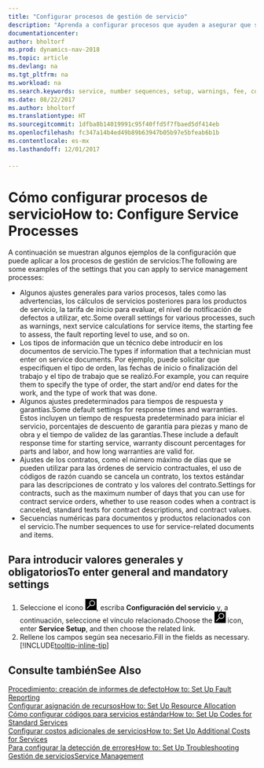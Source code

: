 ```yaml
---
title: "Configurar procesos de gestión de servicio"
description: "Aprenda a configurar procesos que ayuden a asegurar que sus clientes estén completamente satisfechos con su atención al cliente."
documentationcenter: 
author: bholtorf
ms.prod: dynamics-nav-2018
ms.topic: article
ms.devlang: na
ms.tgt_pltfrm: na
ms.workload: na
ms.search.keywords: service, number sequences, setup, warnings, fee, contracts, warranties
ms.date: 08/22/2017
ms.author: bholtorf
ms.translationtype: HT
ms.sourcegitcommit: 1dfba8b14019991c95f40ffd5f7fbaed5df414eb
ms.openlocfilehash: fc347a14b4ed49b89b63947b05b97e5bfeab6b1b
ms.contentlocale: es-mx
ms.lasthandoff: 12/01/2017

---
```

# <a name="how-to-configure-service-processes"></a><span data-ttu-id="9b62c-103">Cómo configurar procesos de servicio</span><span class="sxs-lookup"><span data-stu-id="9b62c-103">How to: Configure Service Processes</span></span>
<span data-ttu-id="9b62c-104">A continuación se muestran algunos ejemplos de la configuración que puede aplicar a los procesos de gestión de servicios:</span><span class="sxs-lookup"><span data-stu-id="9b62c-104">The following are some examples of the settings that you can apply to service management processes:</span></span>  
  
* <span data-ttu-id="9b62c-105">Algunos ajustes generales para varios procesos, tales como las advertencias, los cálculos de servicios posteriores para los productos de servicio, la tarifa de inicio para evaluar, el nivel de notificación de defectos a utilizar, etc.</span><span class="sxs-lookup"><span data-stu-id="9b62c-105">Some overall settings for various processes, such as warnings, next service calculations for service items, the starting fee to assess, the fault reporting level to use, and so on.</span></span>  
* <span data-ttu-id="9b62c-106">Los tipos de información que un técnico debe introducir en los documentos de servicio.</span><span class="sxs-lookup"><span data-stu-id="9b62c-106">The types if information that a technician must enter on service documents.</span></span> <span data-ttu-id="9b62c-107">Por ejemplo, puede solicitar que especifiquen el tipo de orden, las fechas de inicio o finalización del trabajo y el tipo de trabajo que se realizó.</span><span class="sxs-lookup"><span data-stu-id="9b62c-107">For example, you can require them to specify the type of order, the start and/or end dates for the work, and the type of work that was done.</span></span>  
* <span data-ttu-id="9b62c-108">Algunos ajustes predeterminados para tiempos de respuesta y garantías.</span><span class="sxs-lookup"><span data-stu-id="9b62c-108">Some default settings for response times and warranties.</span></span> <span data-ttu-id="9b62c-109">Estos incluyen un tiempo de respuesta predeterminado para iniciar el servicio, porcentajes de descuento de garantía para piezas y mano de obra y el tiempo de validez de las garantías.</span><span class="sxs-lookup"><span data-stu-id="9b62c-109">These include a default response time for starting service, warranty discount percentages for parts and labor, and how long warranties are valid for.</span></span>  
* <span data-ttu-id="9b62c-110">Ajustes de los contratos, como el número máximo de días que se pueden utilizar para las órdenes de servicio contractuales, el uso de códigos de razón cuando se cancela un contrato, los textos estándar para las descripciones de contrato y los valores del contrato.</span><span class="sxs-lookup"><span data-stu-id="9b62c-110">Settings for contracts, such as the maximum number of days that you can use for contract service orders, whether to use reason codes when a contract is canceled, standard texts for contract descriptions, and contract values.</span></span>  
* <span data-ttu-id="9b62c-111">Secuencias numéricas para documentos y productos relacionados con el servicio.</span><span class="sxs-lookup"><span data-stu-id="9b62c-111">The number sequences to use for service-related documents and items.</span></span>  

## <a name="to-enter-general-and-mandatory-settings"></a><span data-ttu-id="9b62c-112">Para introducir valores generales y obligatorios</span><span class="sxs-lookup"><span data-stu-id="9b62c-112">To enter general and mandatory settings</span></span>
1. <span data-ttu-id="9b62c-113">Seleccione el icono ![Buscar página o informe](media/ui-search/search_small.png "icono Buscar página o informe"), escriba **Configuración del servicio** y, a continuación, seleccione el vínculo relacionado.</span><span class="sxs-lookup"><span data-stu-id="9b62c-113">Choose the ![Search for Page or Report](media/ui-search/search_small.png "Search for Page or Report icon") icon, enter **Service Setup**, and then choose the related link.</span></span>
2. <span data-ttu-id="9b62c-114">Rellene los campos según sea necesario.</span><span class="sxs-lookup"><span data-stu-id="9b62c-114">Fill in the fields as necessary.</span></span> [!INCLUDE[tooltip-inline-tip](includes/tooltip-inline-tip_md.md)]  

## <a name="see-also"></a><span data-ttu-id="9b62c-115">Consulte también</span><span class="sxs-lookup"><span data-stu-id="9b62c-115">See Also</span></span>  
[<span data-ttu-id="9b62c-116">Procedimiento: creación de informes de defecto</span><span class="sxs-lookup"><span data-stu-id="9b62c-116">How to: Set Up Fault Reporting</span></span>](service-how-setup-fault-reporting.md)  
[<span data-ttu-id="9b62c-117">Configurar asignación de recursos</span><span class="sxs-lookup"><span data-stu-id="9b62c-117">How to: Set Up Resource Allocation</span></span>](service-how-setup-resource-allocation.md)  
[<span data-ttu-id="9b62c-118">Cómo configurar códigos para servicios estándar</span><span class="sxs-lookup"><span data-stu-id="9b62c-118">How to: Set Up Codes for Standard Services</span></span>](service-how-setup-service-coding.md)  
[<span data-ttu-id="9b62c-119">Configurar costos adicionales de servicios</span><span class="sxs-lookup"><span data-stu-id="9b62c-119">How to: Set Up Additional Costs for Services</span></span>](service-how-setup-service-costs-pricing.md)  
[<span data-ttu-id="9b62c-120">Para configurar la detección de errores</span><span class="sxs-lookup"><span data-stu-id="9b62c-120">How to: Set Up Troubleshooting</span></span>](service-how-setup-troubleshooting.md)  
[<span data-ttu-id="9b62c-121">Gestión de servicios</span><span class="sxs-lookup"><span data-stu-id="9b62c-121">Service Management</span></span>](service-service.md)  

